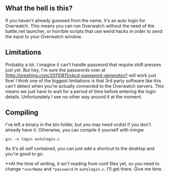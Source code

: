 ## What the hell is this?
If you haven't already guessed from the name, it's an auto login for Overwatch. This means you can run Overwatch without the need of the battle.net launcher, or horrible scripts that use weird hacks in order to send the input to your Overwatch window.

## Limitations
Probably a lot. I imagine it can't handle password that require shift presses just yet. But hey, I'm sure the passwords over at [http://preshing.com/20110811/xkcd-password-generator/] will work just fine!
I think one of the biggest limitations is that 3rd party software like this can't detect when you're actually connected to the Overwatch servers. This means we just have to wait for a period of time before entering the login details. Unfortunately I see no other way around it at the moment.

## Compiling
I've left a binary in the bin folder, but you may need vcdist if you don't already have it. Otherwise, you can compile it yourself with mingw

```
gcc -o login autologin.c
```

As it's all self contained, you can just add a shortcut to the desktop and you're good to go.

**At the time of writing, it isn't reading from conf files yet, so you need to change `*userName` and `*password` in `autologin.c`. I'll get there. Give me time.
